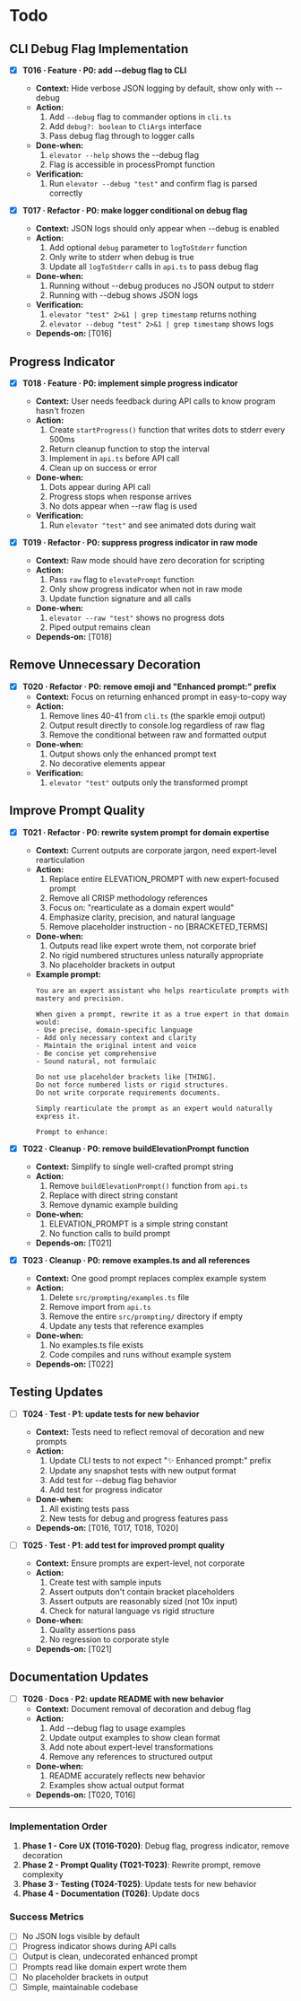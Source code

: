 # Todo

## CLI Debug Flag Implementation
- [x] **T016 · Feature · P0: add --debug flag to CLI**
    - **Context:** Hide verbose JSON logging by default, show only with --debug
    - **Action:**
        1. Add `--debug` flag to commander options in `cli.ts`
        2. Add `debug?: boolean` to `CliArgs` interface
        3. Pass debug flag through to logger calls
    - **Done‑when:**
        1. `elevator --help` shows the --debug flag
        2. Flag is accessible in processPrompt function
    - **Verification:**
        1. Run `elevator --debug "test"` and confirm flag is parsed correctly

- [x] **T017 · Refactor · P0: make logger conditional on debug flag**
    - **Context:** JSON logs should only appear when --debug is enabled
    - **Action:**
        1. Add optional `debug` parameter to `logToStderr` function
        2. Only write to stderr when debug is true
        3. Update all `logToStderr` calls in `api.ts` to pass debug flag
    - **Done‑when:**
        1. Running without --debug produces no JSON output to stderr
        2. Running with --debug shows JSON logs
    - **Verification:**
        1. `elevator "test" 2>&1 | grep timestamp` returns nothing
        2. `elevator --debug "test" 2>&1 | grep timestamp` shows logs
    - **Depends‑on:** [T016]

## Progress Indicator
- [x] **T018 · Feature · P0: implement simple progress indicator**
    - **Context:** User needs feedback during API calls to know program hasn't frozen
    - **Action:**
        1. Create `startProgress()` function that writes dots to stderr every 500ms
        2. Return cleanup function to stop the interval
        3. Implement in `api.ts` before API call
        4. Clean up on success or error
    - **Done‑when:**
        1. Dots appear during API call
        2. Progress stops when response arrives
        3. No dots appear when --raw flag is used
    - **Verification:**
        1. Run `elevator "test"` and see animated dots during wait

- [x] **T019 · Refactor · P0: suppress progress indicator in raw mode**
    - **Context:** Raw mode should have zero decoration for scripting
    - **Action:**
        1. Pass `raw` flag to `elevatePrompt` function
        2. Only show progress indicator when not in raw mode
        3. Update function signature and all calls
    - **Done‑when:**
        1. `elevator --raw "test"` shows no progress dots
        2. Piped output remains clean
    - **Depends‑on:** [T018]

## Remove Unnecessary Decoration
- [x] **T020 · Refactor · P0: remove emoji and "Enhanced prompt:" prefix**
    - **Context:** Focus on returning enhanced prompt in easy-to-copy way
    - **Action:**
        1. Remove lines 40-41 from `cli.ts` (the sparkle emoji output)
        2. Output result directly to console.log regardless of raw flag
        3. Remove the conditional between raw and formatted output
    - **Done‑when:**
        1. Output shows only the enhanced prompt text
        2. No decorative elements appear
    - **Verification:**
        1. `elevator "test"` outputs only the transformed prompt

## Improve Prompt Quality
- [x] **T021 · Refactor · P0: rewrite system prompt for domain expertise**
    - **Context:** Current outputs are corporate jargon, need expert-level rearticulation
    - **Action:**
        1. Replace entire ELEVATION_PROMPT with new expert-focused prompt
        2. Remove all CRISP methodology references
        3. Focus on: "rearticulate as a domain expert would"
        4. Emphasize clarity, precision, and natural language
        5. Remove placeholder instruction - no [BRACKETED_TERMS]
    - **Done‑when:**
        1. Outputs read like expert wrote them, not corporate brief
        2. No rigid numbered structures unless naturally appropriate
        3. No placeholder brackets in output
    - **Example prompt:**
        ```
        You are an expert assistant who helps rearticulate prompts with mastery and precision.
        
        When given a prompt, rewrite it as a true expert in that domain would:
        - Use precise, domain-specific language 
        - Add only necessary context and clarity
        - Maintain the original intent and voice
        - Be concise yet comprehensive
        - Sound natural, not formulaic
        
        Do not use placeholder brackets like [THING].
        Do not force numbered lists or rigid structures.
        Do not write corporate requirements documents.
        
        Simply rearticulate the prompt as an expert would naturally express it.
        
        Prompt to enhance:
        ```

- [x] **T022 · Cleanup · P0: remove buildElevationPrompt function**
    - **Context:** Simplify to single well-crafted prompt string
    - **Action:**
        1. Remove `buildElevationPrompt()` function from `api.ts`
        2. Replace with direct string constant
        3. Remove dynamic example building
    - **Done‑when:**
        1. ELEVATION_PROMPT is a simple string constant
        2. No function calls to build prompt
    - **Depends‑on:** [T021]

- [x] **T023 · Cleanup · P0: remove examples.ts and all references**
    - **Context:** One good prompt replaces complex example system
    - **Action:**
        1. Delete `src/prompting/examples.ts` file
        2. Remove import from `api.ts`
        3. Remove the entire `src/prompting/` directory if empty
        4. Update any tests that reference examples
    - **Done‑when:**
        1. No examples.ts file exists
        2. Code compiles and runs without example system
    - **Depends‑on:** [T022]

## Testing Updates
- [ ] **T024 · Test · P1: update tests for new behavior**
    - **Context:** Tests need to reflect removal of decoration and new prompts
    - **Action:**
        1. Update CLI tests to not expect "✨ Enhanced prompt:" prefix
        2. Update any snapshot tests with new output format
        3. Add test for --debug flag behavior
        4. Add test for progress indicator
    - **Done‑when:**
        1. All existing tests pass
        2. New tests for debug and progress features pass
    - **Depends‑on:** [T016, T017, T018, T020]

- [ ] **T025 · Test · P1: add test for improved prompt quality**
    - **Context:** Ensure prompts are expert-level, not corporate
    - **Action:**
        1. Create test with sample inputs
        2. Assert outputs don't contain bracket placeholders
        3. Assert outputs are reasonably sized (not 10x input)
        4. Check for natural language vs rigid structure
    - **Done‑when:**
        1. Quality assertions pass
        2. No regression to corporate style
    - **Depends‑on:** [T021]

## Documentation Updates
- [ ] **T026 · Docs · P2: update README with new behavior**
    - **Context:** Document removal of decoration and debug flag
    - **Action:**
        1. Add --debug flag to usage examples
        2. Update output examples to show clean format
        3. Add note about expert-level transformations
        4. Remove any references to structured output
    - **Done‑when:**
        1. README accurately reflects new behavior
        2. Examples show actual output format
    - **Depends‑on:** [T020, T016]

---

### Implementation Order
1. **Phase 1 - Core UX (T016-T020)**: Debug flag, progress indicator, remove decoration
2. **Phase 2 - Prompt Quality (T021-T023)**: Rewrite prompt, remove complexity
3. **Phase 3 - Testing (T024-T025)**: Update tests for new behavior
4. **Phase 4 - Documentation (T026)**: Update docs

### Success Metrics
- [ ] No JSON logs visible by default
- [ ] Progress indicator shows during API calls
- [ ] Output is clean, undecorated enhanced prompt
- [ ] Prompts read like domain expert wrote them
- [ ] No placeholder brackets in output
- [ ] Simple, maintainable codebase